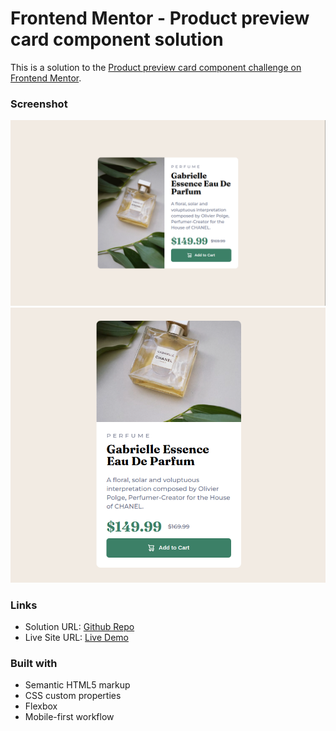 # Frontend Mentor - Product preview card component solution

This is a solution to the
[Product preview card component challenge on Frontend Mentor](https://www.frontendmentor.io/challenges/product-preview-card-component-GO7UmttRfa).

### Screenshot

![Desktop version](image.png) ![Mobile version](image-1.png)

### Links

- Solution URL:
  [Github Repo](https://github.com/ahmad-kashkoush/product-preview-card-component-main/)
- Live Site URL:
  [Live Demo](https://ahmad-kashkoush.github.io/product-preview-card-component-main/)

### Built with

- Semantic HTML5 markup
- CSS custom properties
- Flexbox
- Mobile-first workflow
